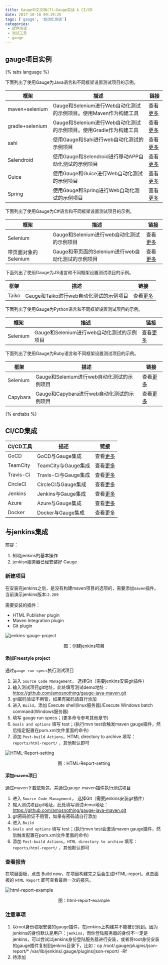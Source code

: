 ```yaml
---
title: Gauge中文文档(7)—Gauge实战 & CI/CD
date: 2017-10-16 09:19:25
tags: ['gauge', '自动化测试']
categories: 
 - 软件测试
 - 测试工具
 - gauge
---
```


## gauge项目实例

{% tabs language %}
<!-- tab <code>Java</code> -->

下面列出了使用Gauge为Java语言和不同框架设置测试项目的示例。

|框架|描述|链接|
|--|--|--|
|maven+selenium|Gauge和Selenium进行Web自动化测试的示例项目。使用Maven作为构建工具|查看[更多](https://github.com/getgauge-examples/java-maven-selenium)|
|gradle+selenium|Gauge和Selenium进行Web自动化测试的示例项目。使用Gradle作为构建工具|查看[更多](https://github.com/getgauge-examples/java-gradle-selenium)|
|sahi|使用Gauge和Sahi进行web自动化测试的示例项目|查看[更多](https://github.com/getgauge-examples/gauge-example-sahi)|
|Selendroid|使用Gauge和Selendroid进行移动APP自动化测试的示例项目|查看[更多](https://github.com/getgauge-examples/gauge_selendroid)|
|Guice|使用Gauge和Guice进行Web自动化测试的示例项目|查看[更多](https://github.com/getgauge-examples/gauge-guice)|
|Spring|使用Gauge和Spring进行Web自动化测试的示例项目|查看[更多](https://github.com/getgauge-examples/ioc-spring#gauge-with-spring)|

<!-- endtab -->

<!-- tab <code>C#</code> -->
下面列出了使用Gauge为C#语言和不同框架设置测试项目的示例。

|框架|描述|链接|
|--|--|--|
|Selenium|Gauge和Selenium进行web自动化测试的示例项目|查看[更多](https://github.com/getgauge-examples/csharp-selenium)|
|带页面对象的Selenium|Gauge和带页面的Selenium进行web自动化测试的示例项目|查看[更多](https://github.com/getgauge-examples/gauge-example-csharp)|

<!-- endtab -->

<!-- tab <code>JS</code> -->
下面列出了使用Gauge为JS语言和不同框架设置测试项目的示例。

|框架|描述|链接|
|--|--|--|
|Taiko|Gauge和Taiko进行web自动化测试的示例项目|查看[更多](https://github.com/getgauge-examples/js-taiko)|

<!-- endtab -->

<!-- tab <code>Python</code> -->
下面列出了使用Gauge为Python语言和不同框架设置测试项目的示例。

|框架|描述|链接|
|--|--|--|
|Selenium|Gauge和Selenium进行web自动化测试的示例项目|查看[更多](https://github.com/getgauge-examples/python-selenium)|

<!-- endtab -->

<!-- tab <code>Ruby</code> -->
下面列出了使用Gauge为Ruby语言和不同框架设置测试项目的示例。

|框架|描述|链接|
|--|--|--|
|Selenium|Gauge和Selenium进行web自动化测试的示例项目|查看[更多](https://github.com/getgauge-examples/ruby-selenium)|
|Capybara|Gauge和Capybara进行web自动化测试的示例项目|查看[更多](https://github.com/getgauge-examples/gauge-example-ruby)|

<!-- endtab -->

{% endtabs %}

## CI/CD集成

|CI/CD工具|描述|链接|
|--|--|--|
|GoCD|GoCD与Gauge集成|查看[更多](https://docs.gauge.org/howto/ci_cd/gocd.html)|
|TeamCity|TeamCity与Gauge集成|查看[更多](https://docs.gauge.org/howto/ci_cd/teamcity.html)|
|Travis-Ci|Travis-Ci与Gauge集成|查看[更多](https://docs.gauge.org/howto/ci_cd/travis.html)|
|CircleCI|CircleCI与Gauge集成|查看[更多](https://docs.gauge.org/howto/ci_cd/circle.html)|
|Jenkins|Jenkins与Gauge集成|查看[更多](https://docs.gauge.org/howto/ci_cd/jenkins.html)|
|Azure|Azure与Gauge集成|查看[更多](https://docs.gauge.org/howto/ci_cd/azure.html)|
|Docker|Docker与Gauge集成|查看[更多](https://docs.gauge.org/howto/ci_cd/docker.html)|

## 与jenkins集成

前提：

1. 知晓jenkins的基本操作
2. jenkisn服务器已经安装好 Gauge

### 新建项目

在安装完jenkins之后，是没有构建maven项目的选项的，需要添加`maven`插件。当前演示jenkins版本:`2.269`

需要安装的插件：

- HTML Publisher plugin
- Maven Integration plugin
- Git plugin

![jenkins-gauge-project](https://cdn.jsdelivr.net/gh/amosnothing/cdn/image/gauge-examples/jenkins-gauge-project.png)
<center>图：创建jenkins项目</center>

#### 添加Freestyle project

通过`gauge run specs`执行测试项目

1. 进入 `Source Code Management`， 选择Git（需要jenkins安装git插件）
2. 输入测试项目git地址，此处填写测试demo地址：https://github.com/amosnothing/gauge-java-maven.git
3. git密码验证不用管，如果有密码请自行添加
4. 进入 `Build`，添加 Execute shell(linux服务器)/Execute Windows batch command(Windows服务器)
5. 填写 gauge run specs；(更多命令参考其他章节)
6. `Goals and options` 填写 test；(执行mvn test会触发maven gauge插件，然后指定配置在pom.xml文件里面的命令)
7. 添加 `Post-build Actions`，HTML directory to archive 填写：`reports/html-report/` ，其他默认即可

![HTML-Report-setting](https://cdn.jsdelivr.net/gh/amosnothing/cdn/image/gauge-examples/HTML-Report-setting.png)
<center>图：HTML-Report-setting</center>

#### 添加maven项目

通过maven下载依赖包，并通过gauge-maven插件执行测试项目

1. 进入 `Source Code Management`， 选择Git（需要jenkins安装git插件）
2. 输入测试项目git地址，此处填写测试demo地址：https://github.com/amosnothing/gauge-java-maven.git
3. git密码验证不用管，如果有密码请自行添加
4. 进入 `Build`
5. `Goals and options` 填写 test；(执行mvn test会激活maven gauge插件，然后触发配置在pom.xml文件里面的命令)
6. 添加 `Post-build Actions`，`HTML directory to archive` 填写：`reports/html-report/` ，其他默认即可

### 查看报告

在项目面板，点击 Build now，在项目构建完之后会生成HTML-report。点击面板的 `HTML Report` 即可查看最后一次的报告。

![html-report-example](https://cdn.jsdelivr.net/gh/amosnothing/cdn/image/gauge-examples/html-report-example.png)
<center>图：html-report-example</center>

### 注意事项

1. 以root身份权限安装的gauge插件，在jenkins上构建并不能被识别到。因为jenkins的身份默认是用户：`jenkins`，而你登陆服务器的身份不一定是jenkins，可以尝试以jenkins身份登陆服务器进行安装，或者将root身份安装的gauge插件复制到jenkins目录下，比如：cp /root/.gauge/plugins/json-report/* /var/lib/jenkins/.gauge/plugins/json-report/ -Rf
2. 待添加
